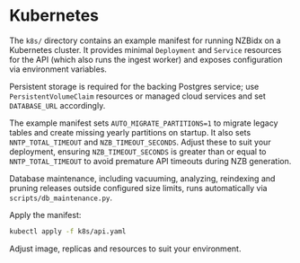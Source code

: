 # Kubernetes

The `k8s/` directory contains an example manifest for running NZBidx on a
Kubernetes cluster. It provides minimal `Deployment` and `Service` resources for
the API (which also runs the ingest worker) and exposes configuration via
environment variables.

Persistent storage is required for the backing Postgres service; use
`PersistentVolumeClaim` resources or managed cloud services and set
`DATABASE_URL` accordingly.

The example manifest sets `AUTO_MIGRATE_PARTITIONS=1` to migrate legacy tables
and create missing yearly partitions on startup. It also sets
`NNTP_TOTAL_TIMEOUT` and `NZB_TIMEOUT_SECONDS`. Adjust these to suit your
deployment, ensuring `NZB_TIMEOUT_SECONDS` is greater than or equal to
`NNTP_TOTAL_TIMEOUT` to avoid premature API timeouts during NZB generation.

Database maintenance, including vacuuming, analyzing, reindexing and pruning
releases outside configured size limits, runs automatically via
`scripts/db_maintenance.py`.

Apply the manifest:

```bash
kubectl apply -f k8s/api.yaml
```

Adjust image, replicas and resources to suit your environment.

